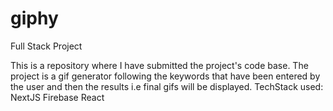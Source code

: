 # giphy
Full Stack Project

This is a repository where I have submitted the project's code base. The project is a gif generator following the keywords that have been entered by the user and then the results i.e final gifs will be displayed.
TechStack used:
NextJS
Firebase
React
